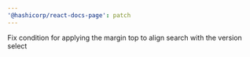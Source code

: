 ```yaml
---
'@hashicorp/react-docs-page': patch
---
```


Fix condition for applying the margin top to align search with the version select
